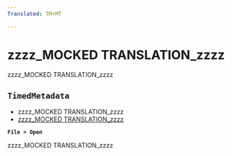 ```yaml
---
Translated: TM+MT

---
```

# zzzz_MOCKED TRANSLATION_zzzz

<!-- <style>
.bluetext {
    color: blue
}
</style> -->
zzzz_MOCKED TRANSLATION_zzzz

## `TimedMetadata`

* zzzz_MOCKED TRANSLATION_zzzz
* [zzzz_MOCKED TRANSLATION_zzzz](http://www.adobe.com)

<!-- 
<span outputclass="bluetext">Hello</span> There -->

<!-- Bob was here -->

**`File > Open`**

<!-- Matt was here -->
zzzz_MOCKED TRANSLATION_zzzz
